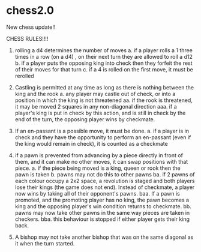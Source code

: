 # chess2.0
New chess update!!

CHESS RULES!!!!
1. rolling a d4 determines the number of moves
	a. if a player rolls a 1 three times in a row (on a d4) , on their next turn they are allowed to roll a d12
	b. if a player puts the opposing king into check then they forfeit the rest of their moves for that turn
	c. if a 4 is rolled on the first move, it must be rerolled

2. Castling is permitted at any time as long as there is nothing between the king and the rook
	a. any player may castle out of check, or into a position in which the king is not threatened
		aa. if the rook is threatened, it may be moved 2 squares in any non-diagonal direction
			aaa. if a player's king is put in check by this action, and is still in check by the end of the turn, the opposing player wins by checkmate.

3. If an en-passant is a possible move, it must be done.
	a. if a player is in check and they have the opportunity to perform an en-passant (even if the king would remain in check), it is counted as a checkmate

4. if a pawn is prevented from advancing by a piece directly in front of them, and it can make no other moves, it can swap positions with that piece.
	a. if the piece being moved is a king, queen or rook then the pawn is taken
	b. pawns may not do this to other pawns
		ba. if 2 pawns of each colour occupy a 2x2 space, a revolution is staged and both players lose their kings (the game does not end). Instead of checkmate, a player now wins by taking all of their opponent's pawns.
			baa. If a pawn is promoted, and the promoting player has no king, the pawn becomes a king and the opposing player's win condition returns to checkmate.
		bb. pawns may now take other pawns in the same way pieces are taken in checkers.
			bba. this behaviour is stopped if either player gets their king back.

5. A bishop may not take another bishop that was on the same diagonal as it when the turn started.
